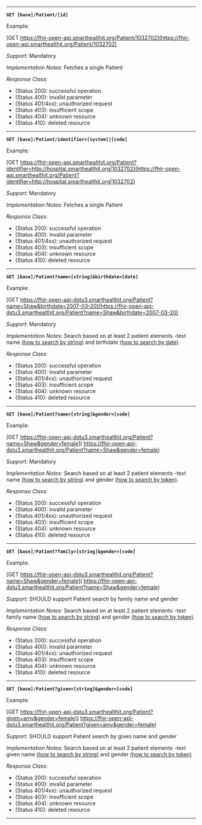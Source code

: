 
-----------
**`GET [base]/Patient/[id]`**

Example:

[GET https://fhir-open-api.smarthealthit.org/Patient/1032702](https://fhir-open-api.smarthealthit.org/Patient/1032702)

*Support:* Mandatory

*Implementation Notes:*  Fetches a single Patient

*Response Class:*

-   (Status 200): successful operation
-   (Status 400): invalid parameter
-   (Status 401/4xx): unauthorized request
-   (Status 403): insufficient scope
-   (Status 404): unknown resource
-   (Status 410): deleted resource

-----------

**`GET [base]/Patient/identifier=[system]|[code]`**

Example:

[GET https://fhir-open-api.smarthealthit.org/Patient?identifier=http://hospital.smarthealthit.org|1032702](https://fhir-open-api.smarthealthit.org/Patient?identifier=http://hospital.smarthealthit.org|1032702)

*Support:* Mandatory

*Implementation Notes:*  Fetches a single Patient

*Response Class:*

-   (Status 200): successful operation
-   (Status 400): invalid parameter
-   (Status 401/4xx): unauthorized request
-   (Status 403): insufficient scope
-   (Status 404): unknown resource
-   (Status 410): deleted resource

-----------

**`GET [base]/Patient?name=[string]&birthdate=[date]`**

Example:

[GET https://fhir-open-api-dstu3.smarthealthit.org/Patient?name=Shaw&birthdate=2007-03-20](https://fhir-open-api-dstu3.smarthealthit.org/Patient?name=Shaw&birthdate=2007-03-20)

*Support:* Mandatory

*Implementation Notes:*  Search based on at least 2 patient elements -text name [(how to search by string)] and birthdate [(how to search by date)]


*Response Class:*

-   (Status 200): successful operation
-   (Status 400): invalid parameter
-   (Status 401/4xx): unauthorized request
-   (Status 403): insufficient scope
-   (Status 404): unknown resource
-   (Status 410): deleted resource

-----------
**`GET [base]/Patient?name=[string]&gender=[code]`**

Example:

[GET  https://fhir-open-api-dstu3.smarthealthit.org/Patient?name=Shaw&gender=female]( https://fhir-open-api-dstu3.smarthealthit.org/Patient?name=Shaw&gender=female)

*Support:* Mandatory

*Implementation Notes:*  Search based on at least 2 patient elements -text name [(how to search by string)] and gender [(how to search by token)].

*Response Class:*

-   (Status 200): successful operation
-   (Status 400): invalid parameter
-   (Status 401/4xx): unauthorized request
-   (Status 403): insufficient scope
-   (Status 404): unknown resource
-   (Status 410): deleted resource

-----------

**`GET [base]/Patient?family=[string]&gender=[code]`**

Example:

[GET  https://fhir-open-api-dstu3.smarthealthit.org/Patient?name=Shaw&gender=female]( https://fhir-open-api-dstu3.smarthealthit.org/Patient?name=Shaw&gender=female)

*Support:* SHOULD support Patient search by family name and gender

*Implementation Notes:*  Search based on at least 2 patient elements -text family name [(how to search by string)] and gender [(how to search by token)].

*Response Class:*

-   (Status 200): successful operation
-   (Status 400): invalid parameter
-   (Status 401/4xx): unauthorized request
-   (Status 403): insufficient scope
-   (Status 404): unknown resource
-   (Status 410): deleted resource

-----------

**`GET [base]/Patient?given=[string]&gender=[code]`**

Example:

[GET  https://fhir-open-api-dstu3.smarthealthit.org/Patient?given=amy&gender=female]( https://fhir-open-api-dstu3.smarthealthit.org/Patient?given=amy&gender=female)

*Support:* SHOULD support Patient search by given name and gender

*Implementation Notes:*  Search based on at least 2 patient elements -text given name [(how to search by string)] and gender [(how to search by token)]

*Response Class:*

-   (Status 200): successful operation
-   (Status 400): invalid parameter
-   (Status 401/4xx): unauthorized request
-   (Status 403): insufficient scope
-   (Status 404): unknown resource
-   (Status 410): deleted resource

-----------


  [(how to search by reference)]: http://hl7.org/fhir/STU3/search.html#reference
  [(how to search by token)]: http://hl7.org/fhir/STU3/search.html#token
  [Composite Search Parameters]: http://hl7.org/fhir/search.html#combining
  [(how to search by date)]: http://hl7.org/fhir/STU3/search.html#date
  [(how to search by string)]: http://hl7.org/fhir/STU3/search.html#string
